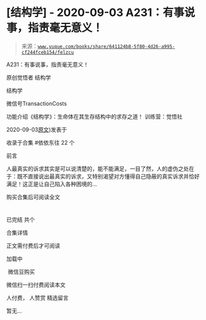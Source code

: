 # [结构学] - 2020-09-03 A231：有事说事，指责毫无意义！

> 来源：[`www.yuque.com/books/share/641124b8-5f80-4d26-a995-cf244fceb154/felzcu`](https://www.yuque.com/books/share/641124b8-5f80-4d26-a995-cf244fceb154/felzcu)



A231：有事说事，指责毫无意义！ 

原创觉悟者 结构学 

结构学 

微信号TransactionCosts 

功能介绍《结构学》：生命体在其生存结构中的求存之道！ 训练营：觉悟社 

2020-09-03[原文](https://mp.weixin.qq.com/s?__biz=MzIzMDYwOTM0Mg==&mid=2247484483&idx=1&sn=563e29b04d986b855a5c3cad9a064195&chksm=e8b19c92dfc6158480ab4ccc35756962aa5bbb1200e677347ada97e165eb500fd0dccb464278#rd))发表于 

收录于合集 #依依东往 22 个 

前言 

人最真实的诉求其实是可以说清楚的，能不能满足，一目了然，人的虚伪之处在于：既不直接说出最真实的诉求，又特别渴望对方懂得自己隐蔽的真实诉求并恰好满足！这正是让自己陷入各种困境的… 

购买合集后可阅读全文 

# 

已完结 共个 

合集详情 

正文需付费后才可阅读 

加载中 

 微信豆购买 

微信扫一扫付费阅读本文 

人付费， 人赞赏 <ne-h3 id="JkFgn" data-lake-id="JkFgn"><ne-heading-ext><ne-heading-anchor></ne-heading-anchor><ne-heading-fold></ne-heading-fold></ne-heading-ext><ne-heading-content>精选留言</ne-heading-content></ne-h3> 

暂无...